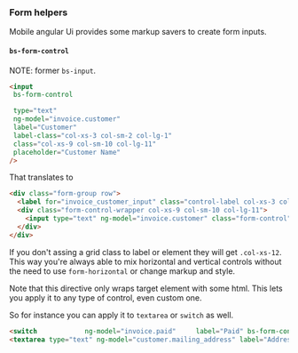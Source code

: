 ### Form helpers

Mobile angular Ui provides some markup savers to create form inputs.

#### `bs-form-control`

NOTE: former `bs-input`.

``` html
<input
 bs-form-control

 type="text"
 ng-model="invoice.customer"
 label="Customer"
 label-class="col-xs-3 col-sm-2 col-lg-1"
 class="col-xs-9 col-sm-10 col-lg-11"
 placeholder="Customer Name"
/>
```

That translates to

``` html
<div class="form-group row">
  <label for="invoice_customer_input" class="control-label col-xs-3 col-sm-2 col-lg-1" />Customer</label>
  <div class="form-control-wrapper col-xs-9 col-sm-10 col-lg-11">
    <input type="text" ng-model="invoice.customer" class="form-control" placeholder="Customer Name" id="invoice_customer_input" />
  </div>
</div>
```

If you don't assing a grid class to label or element they will get `.col-xs-12`. This way you're always able to mix horizontal and vertical controls without the need to use `form-horizontal` or change markup and style.

Note that this directive only wraps target element with some html. This lets you apply it to any type of control, even custom one.

So for instance you can apply it to `textarea` or `switch` as well.

```html
<switch            ng-model="invoice.paid"     label="Paid" bs-form-control></switch>
<textarea type="text" ng-model="customer.mailing_address" label="Address" bs-form-control></textarea>
```
